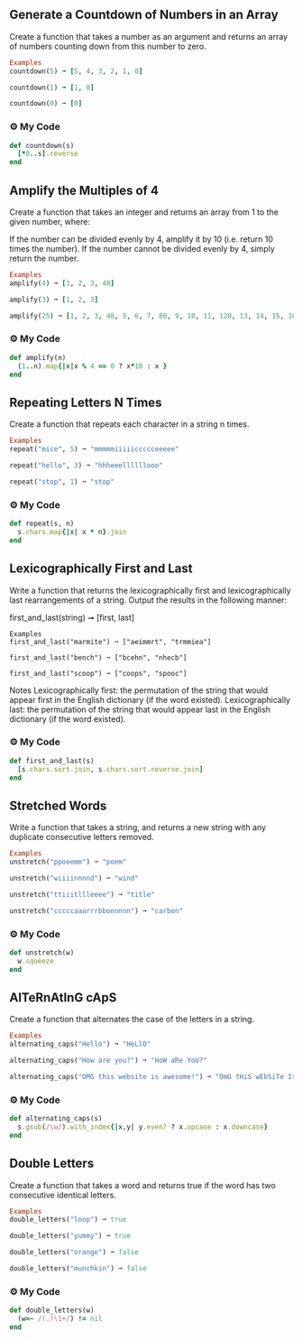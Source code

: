 ## Generate a Countdown of Numbers in an Array
Create a function that takes a number as an argument and returns an array of numbers counting down from this number to zero.
```ruby
Examples
countdown(5) ➞ [5, 4, 3, 2, 1, 0]

countdown(1) ➞ [1, 0]

countdown(0) ➞ [0]
```
### :gear: My Code
```ruby
def countdown(s)
  [*0..s].reverse
end
```

## Amplify the Multiples of 4
Create a function that takes an integer and returns an array from 1 to the given number, where:

If the number can be divided evenly by 4, amplify it by 10 (i.e. return 10 times the number).
If the number cannot be divided evenly by 4, simply return the number.
```ruby
Examples
amplify(4) ➞ [1, 2, 3, 40]

amplify(3) ➞ [1, 2, 3]

amplify(25) ➞ [1, 2, 3, 40, 5, 6, 7, 80, 9, 10, 11, 120, 13, 14, 15, 160, 17, 18, 19, 200, 21, 22, 23, 240, 25]
```
### :gear: My Code
```ruby
def amplify(n)
  (1..n).map{|x|x % 4 == 0 ? x*10 : x }
end
```

## Repeating Letters N Times
Create a function that repeats each character in a string n times.
```ruby
Examples
repeat("mice", 5) ➞ "mmmmmiiiiiccccceeeee"

repeat("hello", 3) ➞ "hhheeellllllooo"

repeat("stop", 1) ➞ "stop"
```
### :gear: My Code
```ruby
def repeat(s, n)
  s.chars.map{|x| x * n}.join
end
```
## Lexicographically First and Last
Write a function that returns the lexicographically first and lexicographically last rearrangements of a string. Output the results in the following manner:

first_and_last(string) ➞ [first, last]
```
Examples
first_and_last("marmite") ➞ ["aeimmrt", "trmmiea"]

first_and_last("bench") ➞ ["bcehn", "nhecb"]

first_and_last("scoop") ➞ ["coops", "spooc"]
```
Notes
Lexicographically first: the permutation of the string that would appear first in the English dictionary (if the word existed).
Lexicographically last: the permutation of the string that would appear last in the English dictionary (if the word existed).

### :gear: My Code
```ruby
def first_and_last(s) 
  [s.chars.sort.join, s.chars.sort.reverse.join]
end
```

## Stretched Words
Write a function that takes a string, and returns a new string with any duplicate consecutive letters removed.
```ruby
Examples
unstretch("ppoeemm") ➞ "poem"

unstretch("wiiiinnnnd") ➞ "wind"

unstretch("ttiiitllleeee") ➞ "title"

unstretch("cccccaaarrrbbonnnnn") ➞ "carbon"
```
### :gear: My Code
```ruby
def unstretch(w)
  w.squeeze
end
```
## AlTeRnAtInG cApS
Create a function that alternates the case of the letters in a string.
```ruby
Examples
alternating_caps("Hello") ➞ "HeLlO"

alternating_caps("How are you?") ➞ "HoW aRe YoU?"

alternating_caps("OMG this website is awesome!") ➞ "OmG tHiS wEbSiTe Is AwEsOmE!"
```
### :gear: My Code
```ruby
def alternating_caps(s)
  s.gsub(/\w/).with_index{|x,y| y.even? ? x.upcase : x.downcase}
end
```
## Double Letters
Create a function that takes a word and returns true if the word has two consecutive identical letters.
```ruby
Examples
double_letters("loop") ➞ true

double_letters("yummy") ➞ true

double_letters("orange") ➞ false

double_letters("munchkin") ➞ false
```
### :gear: My Code
```ruby
def double_letters(w)
  (w=~ /(.)\1+/) != nil
end
```
